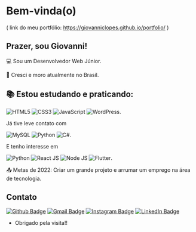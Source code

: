 # Bem-vinda(o)
( link do meu portfólio: https://giovanniclopes.github.io/portfolio/ )

## Prazer, sou Giovanni!

 

:computer: Sou um Desenvolvedor Web Júnior.

:house_with_garden: Cresci e moro atualmente no Brasil.

## :books: Estou estudando e praticando:

![HTML5](https://img.shields.io/badge/HTML5-E34F26?style=for-the-badge&logo=html5&logoColor=white)
![CSS3](https://img.shields.io/badge/css3-%231572B6.svg?style=for-the-badge&logo=css3&logoColor=white)
![JavaScript](https://img.shields.io/badge/javascript-%23323330.svg?style=for-the-badge&logo=javascript&logoColor=%23F7DF1E)
![WordPress](https://img.shields.io/badge/WordPress-%23117AC9.svg?style=for-the-badge&logo=WordPress&logoColor=white).

Já tive leve contato com

![MySQL](https://img.shields.io/badge/MySQL-00000F?style=for-the-badge&logo=mysql&logoColor=white)
![Python](https://img.shields.io/badge/Python-14354C?style=for-the-badge&logo=python&logoColor=ffce00)
![C#](https://img.shields.io/badge/C%23-239120?style=for-the-badge&logo=c-sharp&logoColor=white).

E tenho interesse em

![Python](https://img.shields.io/badge/Python-14354C?style=for-the-badge&logo=python&logoColor=ffce00)
![React JS](https://img.shields.io/badge/React-20232A?style=for-the-badge&logo=react&logoColor=61DAFB)
![Node JS](https://img.shields.io/badge/Node.js-43853D?style=for-the-badge&logo=node.js&logoColor=white)
![Flutter](https://img.shields.io/badge/Flutter-black?style=for-the-badge&logo=flutter&logoColor=45D1FD).

:outbox_tray: Metas de 2022: Criar um grande projeto e arrumar um emprego na área de tecnologia.

 

## Contato


[![Github Badge](https://img.shields.io/badge/-Telegram-2CA5E0?style=for-the-badge&logo=telegram&logoColor=white&link=https://t.me/GCL657)](https://t.me/GCL657)
[![Gmail Badge](https://img.shields.io/badge/-Gmail-D14836?style=for-the-badge&logo=gmail&logoColor=white&link=giovanniclopes@gmail.com)](giovanniclopes@gmail.com)
[![Instagram Badge](https://img.shields.io/badge/-Instagram-E4405F?style=for-the-badge&logo=instagram&logoColor=white&link=https://www.instagram.com/gi_camargo_l/)](https://www.instagram.com/gi_camargo_l/)
[![LinkedIn Badge](https://img.shields.io/badge/-LinkedIn-0077B5?style=for-the-badge&logo=linkedin&logoColor=white&link=https://br.linkedin.com/in/giovanni-lopes-2bb5b7218?trk=people-guest_people_search-card)](https://br.linkedin.com/in/giovanni-lopes-2bb5b7218?trk=people-guest_people_search-card)

- Obrigado pela visita!!
